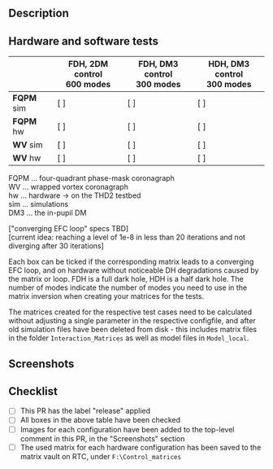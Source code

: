 ## Description

<!--
Give this PR a name following "Release vX.X.X" in the title above. You will want to pick an appropriate version
number depending on what the most recent release was, and on how much this release differs from the last one.
Provide a brief description of this release, and its circumstances, in this section.
-->

## Hardware and software tests

<!--
Perform all the tests in the table below and make sure the results are satisfactory. Put an x in the boxes ([ ]) of the
tests you ran successfully.
-->

|          | FDH, 2DM control<br>600 modes | FDH, DM3 control<br>300 modes | HDH, DM3 control<br>300 modes |
|----------|-------------------------------|-------------------------------|-------------------------------|
| **FQPM** sim | [ ]                           | [ ]                           | [ ]                           |
| **FQPM** hw  | [ ]                           | [ ]                           | [ ]                           |
| **WV** sim   | [ ]                           | [ ]                           | [ ]                           |
| **WV** hw    | [ ]                           | [ ]                           | [ ]                           |

FQPM ... four-quadrant phase-mask coronagraph  
WV ... wrapped vortex coronagraph  
hw ... hardware -> on the THD2 testbed  
sim ... simulations  
DM3 ... the in-pupil DM

["converging EFC loop" specs TBD]  
[current idea: reaching a level of 1e-8 in less than 20 iterations and not diverging after 30 iterations]

Each box can be ticked if the corresponding matrix leads to a converging EFC loop, and on hardware without noticeable
DH degradations caused by the matrix or loop. FDH is a full dark hole, HDH is a half dark hole. The number of modes
indicate the number of modes you need to use in the matrix inversion when creating your matrices for the tests.

The matrices created for the respective test cases need to be calculated without adjusting a single parameter in the
respective configfile, and after old simulation files have been deleted from disk - this includes matrix files
in the folder `Interaction_Matrices` as well as model files in `Model_local`.

## Screenshots

<!--
Include DH images resulting from the EFC loops in the table above in this section. You can also add any other visuals you consider helpful.
-->

## Checklist

- [ ] This PR has the label "release" applied
- [ ] All boxes in the above table have been checked
- [ ] Images for each configuration have been added to the top-level comment in this PR, in the "Screenshots" section
- [ ] The used matrix for each hardware configuration has been saved to the matrix vault on RTC, under `F:\Control_matrices`
